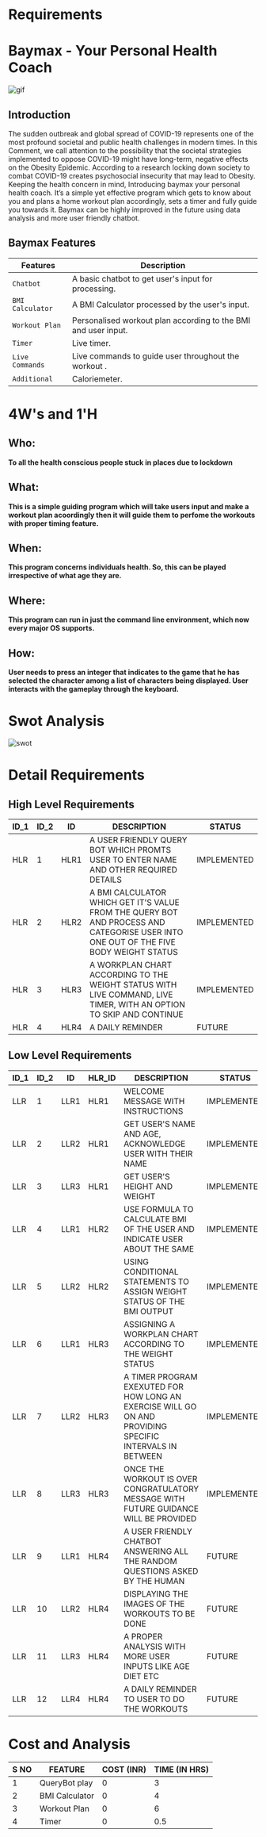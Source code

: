 # Requirements

# Baymax - Your Personal Health Coach

![gif](https://media.giphy.com/media/gCANwADwdazG8/giphy.gif)

## Introduction

The sudden outbreak and global spread of COVID-19 represents one of the most profound societal and public health challenges in modern times. In this Comment, we call attention to the possibility that the societal strategies implemented to oppose COVID-19 might have long-term, negative effects on the Obesity Epidemic. According to a research locking down society to combat COVID-19 creates psychosocial insecurity that may lead to Obesity.
Keeping the health concern in mind, Introducing baymax your personal health coach. It’s a simple yet effective program which gets to know about you and plans a home workout plan accordingly, sets a timer and fully guide you towards it.
Baymax can be highly improved in the future using data analysis and more user friendly chatbot.

## Baymax Features
  Features            | Description
-------------------| -----------------------------------------
`Chatbot`   | A basic chatbot to get user's input for processing.
`BMI Calculator`         | A BMI Calculator processed by the user's input.
`Workout Plan` | Personalised workout plan according to the BMI and user input.
`Timer`  | Live timer.
`Live Commands`  | Live commands to guide user throughout the workout .
`Additional`  | Caloriemeter.

# 4W&#39;s and 1&#39;H

## Who:

**To all the health conscious people stuck in places due to lockdown**

## What:

**This is a simple guiding program which will take users input and make a workout plan acoordingly then it will guide them to perfome the workouts with proper timing feature.**

## When:

**This program concerns individuals health. So, this can be played irrespective of what age they are.**

## Where:

**This program can run in just the command line environment, which now every major OS supports.**

## How:

**User needs to press an integer that indicates to the game that he has selected the character among a list of characters being displayed. User interacts with the gameplay through the keyboard.**

# Swot Analysis

![swot](https://github.com/ajith-io/LTTS_StepIN_mini_project/blob/f62e4affe9d157e852320ac17fbeb6591946b268/1_Requirements/Swot_Analysis.png)

# Detail Requirements

## High Level Requirements

| ID_1 | ID_2 | ID   | DESCRIPTION                                                                                                                           | STATUS      |
| ---- | ---- | ---- | ------------------------------------------------------------------------------------------------------------------------------------- | ----------- |
| HLR  | 1    | HLR1 |  A USER FRIENDLY QUERY BOT WHICH PROMTS USER TO ENTER NAME AND OTHER REQUIRED DETAILS                                                 | IMPLEMENTED |
| HLR  | 2    | HLR2 |  A BMI CALCULATOR WHICH GET IT'S VALUE FROM THE QUERY BOT AND PROCESS AND CATEGORISE USER INTO ONE OUT OF THE FIVE BODY WEIGHT STATUS | IMPLEMENTED |
| HLR  | 3    | HLR3 |  A WORKPLAN CHART ACCORDING TO THE WEIGHT STATUS WITH LIVE COMMAND, LIVE TIMER, WITH AN OPTION TO SKIP AND CONTINUE                   | IMPLEMENTED |
| HLR  | 4    | HLR4 |  A DAILY REMINDER                                                                                                                     | FUTURE      |

## Low Level Requirements

| ID_1 | ID_2 | ID   | HLR_ID | DESCRIPTION                                                                                               | STATUS       |
| ---- | ---- | ---- | ------ | --------------------------------------------------------------------------------------------------------- | ------------ |
| LLR  | 1    | LLR1 | HLR1   | WELCOME MESSAGE WITH INSTRUCTIONS                                                                         | IMPLEMENTED  |
| LLR  | 2    | LLR2 | HLR1   |  GET USER'S NAME AND AGE, ACKNOWLEDGE USER WITH THEIR NAME                                                | IMPLEMENTED  |
| LLR  | 3    | LLR3 | HLR1   |  GET USER'S HEIGHT AND WEIGHT                                                                             | IMPLEMENTED  |
| LLR  | 4    | LLR1 | HLR2   |  USE FORMULA TO CALCULATE BMI OF THE USER AND INDICATE USER ABOUT THE SAME                                | IMPLEMENTED  |
| LLR  | 5    | LLR2 | HLR2   |  USING CONDITIONAL STATEMENTS TO ASSIGN WEIGHT STATUS OF THE BMI OUTPUT                                   | IMPLEMENTED  |
| LLR  | 6    | LLR1 | HLR3   |  ASSIGNING A WORKPLAN CHART ACCORDING TO THE WEIGHT STATUS                                                | IMPLEMENTED  |
| LLR  | 7    | LLR2 | HLR3   |  A TIMER PROGRAM EXEXUTED FOR HOW LONG AN EXERCISE WILL GO ON AND PROVIDING SPECIFIC INTERVALS IN BETWEEN |  IMPLEMENTED |
| LLR  | 8    | LLR3 | HLR3   |  ONCE THE WORKOUT IS OVER CONGRATULATORY MESSAGE WITH FUTURE GUIDANCE WILL BE PROVIDED                    |  IMPLEMENTED |
| LLR  | 9    | LLR1 | HLR4   |   A USER FRIENDLY CHATBOT ANSWERING ALL THE RANDOM QUESTIONS ASKED BY THE HUMAN                           | FUTURE       |
| LLR  | 10   | LLR2 | HLR4   |  DISPLAYING THE IMAGES OF THE WORKOUTS TO BE DONE                                                         | FUTURE       |
| LLR  | 11   | LLR3 | HLR4   |  A PROPER ANALYSIS WITH MORE USER INPUTS LIKE AGE DIET ETC                                                | FUTURE       |
| LLR  | 12   | LLR4 | HLR4   |   A DAILY REMINDER TO USER TO DO THE WORKOUTS                                                             | FUTURE       |

# Cost and Analysis
| S NO | FEATURE        | COST (INR) | TIME (IN HRS) |
| ---- | -------------- | ---------- | ------------- |
| 1    | QueryBot play  | 0          | 3             |
| 2    | BMI Calculator | 0          | 4             |
| 3    | Workout Plan   | 0          | 6             |
| 4    | Timer          | 0          | 0.5           |


